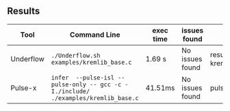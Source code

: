 ## Results

|Tool|Command Line|exec time|issues found|Debug File|
|----------------|-------------------------------|-----------------------------|---------------------------|------|
|Underflow|`./Underflow.sh examples/kremlib_base.c`|1.69 s|No issues found|result-results-kremlib_base.txt.txt|
|Pulse-x|`infer  --pulse-isl --pulse-only -- gcc -c -I./include/ ./examples/kremlib_base.c`|41.51ms|No issues found|pulse_kremlib_base.html|
